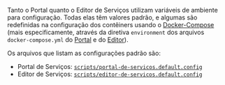 Tanto o Portal quanto o Editor de Serviços utilizam variáveis de ambiente para configuração. Todas elas têm valores padrão, e algumas são redefinidas na configuração dos contêiners usando o [Docker-Compose] (mais especificamente, através da diretiva `environment` dos arquivos `docker-compose.yml` do [Portal](https://git.planejamento.gov.br/sti/portal-servicos/blob/1.0.20-OS9-Sprint6/docker/docker-compose-builder/docker-compose/docker-compose.prod.yml) e do [Editor](https://git.planejamento.gov.br/sti/portal-servicos-editor-de-servicos/blob/1.0.31-OS9-Sprint6/docker/docker-compose-builder/docker-compose/docker-compose.prod.yml)).

Os arquivos que listam as configurações padrão são:

* Portal de Serviços: [`scripts/portal-de-servicos.default.config`](https://git.planejamento.gov.br/sti/portal-servicos/blob/1.0.20-OS9-Sprint6/scripts/portal-de-servicos.default.config)
* Editor de Serviços: [`scripts/editor-de-servicos.default.config`](https://git.planejamento.gov.br/sti/portal-servicos-editor-de-servicos/blob/1.0.31-OS9-Sprint6/docker/docker-compose-builder/docker-compose/docker-compose.prod.yml)

[Docker-Compose]:http://www.docker.com/compose
